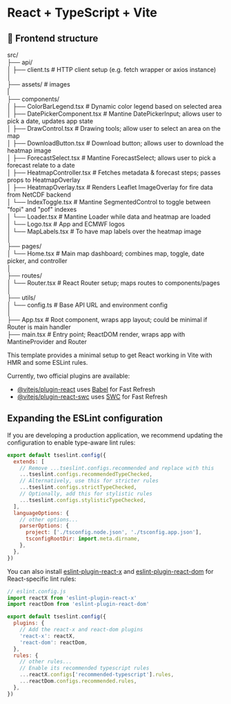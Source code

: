 # React + TypeScript + Vite

## 📁 Frontend structure

src/  
├── api/  
│   ├── client.ts               # HTTP client setup (e.g. fetch wrapper or axios instance)      
│  
├── assets/                     # images   
|  
├── components/  
│   ├── ColorBarLegend.tsx      # Dynamic color legend based on selected area   
│   ├── DatePickerComponent.tsx # Mantine DatePickerInput; allows user to pick a date, updates app state  
│   ├── DrawControl.tsx         # Drawing tools; allow user to select an area on the map  
│   ├── DownloadButton.tsx      # Download button; allows user to download the heatmap image  
│   ├── ForecastSelect.tsx      # Mantine ForecastSelect; allows user to pick a forecast relate to a date    
│   ├── HeatmapController.tsx   # Fetches metadata & forecast steps; passes props to HeatmapOverlay    
│   ├── HeatmapOverlay.tsx      # Renders Leaflet ImageOverlay for fire data from NetCDF backend   
│   └── IndexToggle.tsx         # Mantine SegmentedControl to toggle between "fopi" and "pof" indexes   
│   └── Loader.tsx              # Mantine Loader while data and heatmap are loaded   
│   └── Logo.tsx                # App and ECMWF logos   
│   └── MapLabels.tsx           # To have map labels over the heatmap image   
│  
├── pages/  
│   └── Home.tsx                # Main map dashboard; combines map, toggle, date picker, and controller  
│  
├── routes/  
│   └── Router.tsx              # React Router setup; maps routes to components/pages  
│  
├── utils/  
│   └── config.ts               # Base API URL and environment config  
│   
├── App.tsx                     # Root component, wraps app layout; could be minimal if Router is main handler  
├── main.tsx                    # Entry point; ReactDOM render, wraps app with MantineProvider and Router  




This template provides a minimal setup to get React working in Vite with HMR and some ESLint rules.

Currently, two official plugins are available:

- [@vitejs/plugin-react](https://github.com/vitejs/vite-plugin-react/blob/main/packages/plugin-react) uses [Babel](https://babeljs.io/) for Fast Refresh
- [@vitejs/plugin-react-swc](https://github.com/vitejs/vite-plugin-react/blob/main/packages/plugin-react-swc) uses [SWC](https://swc.rs/) for Fast Refresh

## Expanding the ESLint configuration

If you are developing a production application, we recommend updating the configuration to enable type-aware lint rules:

```js
export default tseslint.config({
  extends: [
    // Remove ...tseslint.configs.recommended and replace with this
    ...tseslint.configs.recommendedTypeChecked,
    // Alternatively, use this for stricter rules
    ...tseslint.configs.strictTypeChecked,
    // Optionally, add this for stylistic rules
    ...tseslint.configs.stylisticTypeChecked,
  ],
  languageOptions: {
    // other options...
    parserOptions: {
      project: ['./tsconfig.node.json', './tsconfig.app.json'],
      tsconfigRootDir: import.meta.dirname,
    },
  },
})
```

You can also install [eslint-plugin-react-x](https://github.com/Rel1cx/eslint-react/tree/main/packages/plugins/eslint-plugin-react-x) and [eslint-plugin-react-dom](https://github.com/Rel1cx/eslint-react/tree/main/packages/plugins/eslint-plugin-react-dom) for React-specific lint rules:

```js
// eslint.config.js
import reactX from 'eslint-plugin-react-x'
import reactDom from 'eslint-plugin-react-dom'

export default tseslint.config({
  plugins: {
    // Add the react-x and react-dom plugins
    'react-x': reactX,
    'react-dom': reactDom,
  },
  rules: {
    // other rules...
    // Enable its recommended typescript rules
    ...reactX.configs['recommended-typescript'].rules,
    ...reactDom.configs.recommended.rules,
  },
})
```


